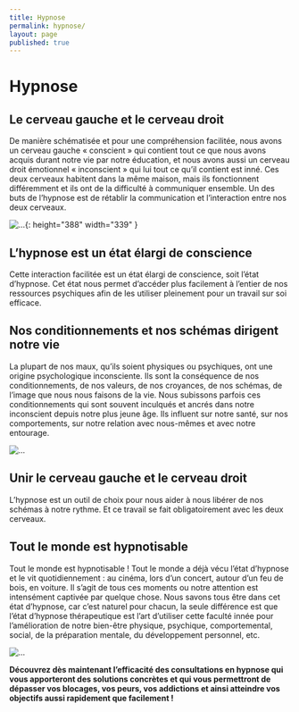 ```yaml
---
title: Hypnose
permalink: hypnose/
layout: page
published: true
---
```


# Hypnose

## Le cerveau gauche et le cerveau droit

De manière schématisée et pour une compréhension facilitée, nous avons un cerveau gauche « conscient » qui contient tout ce que nous avons acquis durant notre vie par notre éducation, et nous avons aussi un cerveau droit émotionnel « inconscient » qui lui tout ce qu’il contient est inné. Ces deux cerveaux habitent dans la même maison, mais ils fonctionnent différemment et ils ont de la difficulté à communiquer ensemble. Un des buts de l’hypnose est de rétablir la communication et l’interaction entre nos deux cerveaux.

![...](../images/laetitia-stucki-schema-cerveau.jpg){: height="388" width="339" }

## L’hypnose est un état élargi de conscience

Cette interaction facilitée est un état élargi de conscience, soit l’état d’hypnose. Cet état nous permet d’accéder plus facilement à l’entier de nos ressources psychiques afin de les utiliser pleinement pour un travail sur soi efficace.

## Nos conditionnements et nos schémas dirigent notre vie

La plupart de nos maux, qu’ils soient physiques ou psychiques, ont une origine psychologique inconsciente. Ils sont la conséquence de nos conditionnements, de nos valeurs, de nos croyances, de nos schémas, de l’image que nous nous faisons de la vie. Nous subissons parfois ces conditionnements qui sont souvent inculqués et ancrés dans notre inconscient depuis notre plus jeune âge. Ils influent sur notre santé, sur nos comportements, sur notre relation avec nous-mêmes et avec notre entourage.

![...](../images/laetitia-stucki-hypnose-006.jpg)


## Unir le cerveau gauche et le cerveau droit

L’hypnose est un outil de choix pour nous aider à nous libérer de nos schémas à notre rythme. Et ce travail se fait obligatoirement avec les deux cerveaux.

## Tout le monde est hypnotisable

Tout le monde est hypnotisable ! Tout le monde a déjà vécu l’état d’hypnose et le vit quotidiennement : au cinéma, lors d’un concert, autour d’un feu de bois, en voiture. Il s’agit de tous ces moments ou notre attention est intensément captivée par quelque chose. Nous savons tous être dans cet état d’hypnose, car c’est naturel pour chacun, la seule différence est que l’état d’hypnose thérapeutique est l’art d’utiliser cette faculté innée pour l’amélioration de notre bien-être physique, psychique, comportemental, social, de la préparation mentale, du développement personnel, etc.

![...](../images/laetitia-stucki-hypnose-005.jpg)

**Découvrez dès maintenant l’efficacité des consultations en hypnose qui vous apporteront des solutions concrètes et qui vous permettront de dépasser vos blocages, vos peurs, vos addictions et ainsi atteindre vos objectifs aussi rapidement que facilement !**


